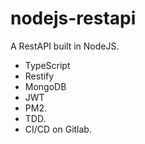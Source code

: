 # nodejs-restapi
A RestAPI built in NodeJS.
- TypeScript
- Restify
- MongoDB
- JWT
- PM2.
- TDD.
- CI/CD on Gitlab.
